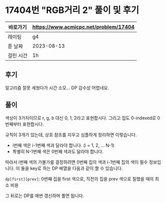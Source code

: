 # 17404번 "RGB거리 2" 풀이 및 후기

| 바로가기  | <https://www.acmicpc.net/problem/17404> |
|-------|-----------------------------------------|
| 레이팅   | g4                                      |
| 푼 날짜  | 2023-08-13                              |
| 걸린 시간 | 1h                                      |

## 후기

알고리즘 잘못 세웠다가 시간 소모...
DP 감수성 어렵네요.

## 풀이

색상이 3가지이므로 r, g, b 대신 0, 1, 2라고 표현합시다.
그리고 집도 0-indexed로 0번째부터 표현합시다.

규칙이 3개가 있는데, 상호 참조를 지우고 심플하게 정리하면 이렇습니다.

- i번째 색은 i-1번째 색과 달라야 합니다. (i = 1, 2, ... N-1)
- 특별히 N-1번째 색은 0번째 색과도 달라야 합니다.

따라서 i번째 색의 가불가를 결정하려면 0번째 집의 색과 i-1번째 집의 색이 필수 정보입니다.
이 둘을 key로 하는 DP 배열을 다음과 같이 짤 수 있습니다.

`dp[first][prev]`: 0번쨰 집을 first 색으로, 직전의 집을 prev 색으로 칠했을 때의 최소 비용

그 뒤로는 DP를 매번 갱신하며 풀면 됩니다.

